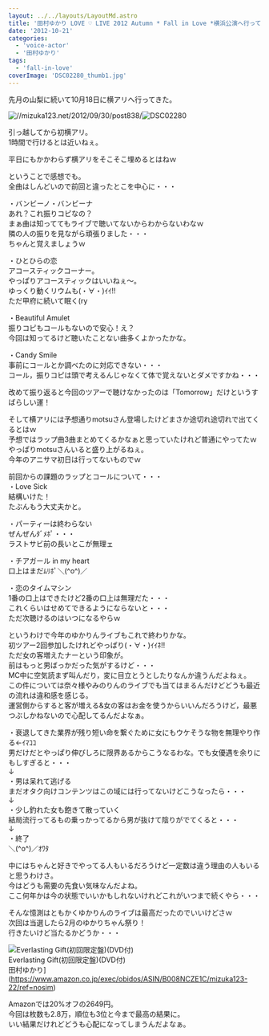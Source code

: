 ```yaml
---
layout: ../../layouts/LayoutMd.astro
title: '田村ゆかり LOVE ♡ LIVE 2012 Autumn * Fall in Love *横浜公演へ行ってきた'
date: '2012-10-21'
categories:
  - 'voice-actor'
  - '田村ゆかり'
tags:
  - 'fall-in-love'
coverImage: 'DSC02280_thumb1.jpg'
---
```


先月の山梨に続いて10月18日に横アリへ行ってきた。

![//mizuka123.net/2012/09/30/post838/](/archive/images/DSC02280.jpg '田村ゆかり LOVE ♡ LIVE 2012 Autumn * Fall in Love * 山梨公演へ行ってきた(感想編) » みずかるちゃー | みずかるちゃー')![DSC02280](/archive/images/DSC02280_thumb.jpg 'DSC02280')

引っ越してから初横アリ。  
1時間で行けるとは近いねぇ。

平日にもかかわらず横アリをそこそこ埋めるとはねｗ

ということで感想でも。  
全曲はしんどいので前回と違ったとこを中心に・・・

・バンビーノ・バンビーナ  
あれ？これ振りコピなの？  
まぁ曲は知っててもライブで聴いてないからわからないわなｗ  
隣の人の振りを見ながら頑張りました・・・  
ちゃんと覚えましょうｗ

・ひとひらの恋  
アコースティックコーナー。  
やっぱりアコースティックはいいねぇ～。  
ゆっくり動くリウムも(・∀・)ｲｲ!!  
ただ甲府に続いて眠く(ry

・Beautiful Amulet  
振りコピもコールもないので安心！え？  
今回は知ってるけど聴いたことない曲多くよかったかな。

・Candy Smile  
事前にコールとか調べたのに対応できない・・・  
コール，振りコピは頭で考えるんじゃなくて体で覚えないとダメですかね・・・

改めて振り返ると今回のツアーで聴けなかったのは「Tomorrow」だけというすばらしい運！

そして横アリには予想通りmotsuさん登場したけどまさか途切れ途切れで出てくるとはｗ  
予想ではラップ曲3曲まとめてくるかなぁと思っていたけれど普通にやってたｗ  
やっぱりmotsuさんいると盛り上がるねぇ。  
今年のアニサマ初日は行ってないものでｗ

前回からの課題のラップとコールについて・・・  
・Love Sick  
結構いけた！  
たぶんもう大丈夫かと。

・パーティーは終わらない  
ぜんぜんﾀﾞﾒﾎﾟ・・・  
ラストサビ前の長いとこが無理ェ

・チアガール in my heart  
口上はまだﾑﾘﾎﾟ＼(^o^)／

・恋のタイムマシン  
1番の口上はできたけど2番の口上は無理だた・・・  
これくらいはせめてできるようにならないと・・・  
ただ次聴けるのはいつになるやらｗ

というわけで今年のゆかりんライブもこれで終わりかな。  
初ツアー2回参加したけれどやっぱり(・∀・)ｲｲﾈ!!  
ただ女の客増えたナーという印象が。  
前はもっと男ばっかだった気がするけど・・・  
MC中に空気読まず叫んだり，変に目立とうとしたりなんか違うんだよねぇ。  
この件については奈々様やみのりんのライブでも当てはまるんだけどどうも最近の流れは違和感を感じる。  
運営側からすると客が増える&女の客はお金を使うからいいんだろうけど，最悪つぶしかねないので心配してるんだよなぁ。

・衰退してきた業界が残り短い命を繋ぐために女にもウケそうな物を無理やり作る←ｲﾏｺｺ  
男だけだとやっぱり伸びしろに限界あるからこうなるわな。でも女優遇を余りにもしすぎると・・・  
↓  
・男は呆れて逃げる  
まだオタク向けコンテンツはこの域には行ってないけどこうなったら・・・  
↓  
・少し釣れた女も飽きて散っていく  
結局流行ってるもの乗っかってるから男が抜けて陰りがでてくると・・・  
↓  
・終了  
＼(^o^)／ｵﾜﾀ

中にはちゃんと好きでやってる人もいるだろうけど一定数は違う理由の人もいると思うわけさ。  
今はどうも需要の先食い気味なんだよね。  
ここ何年かは今の状態でいいかもしれないけれどこれがいつまで続くやら・・・

そんな憶測はともかくゆかりんのライブは最高だったのでいいけどさｗ  
次回は当選したら2月のゆかりちゃん祭り！  
行きたいけど当たるかどうか・・・

![Everlasting Gift(初回限定盤)(DVD付)](/archive/images/51mHRxvP-dL._SL160_.jpg)  
Everlasting Gift(初回限定盤)(DVD付)  
田村ゆかり](https://www.amazon.co.jp/exec/obidos/ASIN/B008NCZE1C/mizuka123-22/ref=nosim)

Amazonでは20%オフの2649円。  
今回は枚数も2.8万，順位も3位と今まで最高の結果に。  
いい結果だけれどどうも心配になってしまうんだよなぁ。

